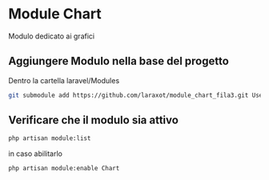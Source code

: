 # Module Chart
Modulo dedicato ai grafici

## Aggiungere Modulo nella base del progetto
Dentro la cartella laravel/Modules

```bash
git submodule add https://github.com/laraxot/module_chart_fila3.git User
```

## Verificare che il modulo sia attivo
```bash
php artisan module:list
```
in caso abilitarlo
```bash
php artisan module:enable Chart
```